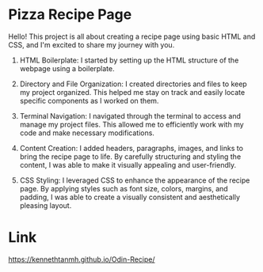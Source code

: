 # Pizza Recipe Page

Hello! This project is all about creating a recipe page using basic HTML and CSS, and I'm excited to share my journey with you.

1. HTML Boilerplate: I started by setting up the HTML structure of the webpage using a boilerplate.

2. Directory and File Organization: I created directories and files to keep my project organized. This helped me stay on track and easily locate specific components as I worked on them.

3. Terminal Navigation: I navigated through the terminal to access and manage my project files. This allowed me to efficiently work with my code and make necessary modifications.

4. Content Creation: I added headers, paragraphs, images, and links to bring the recipe page to life. By carefully structuring and styling the content, I was able to make it visually appealing and user-friendly.

5. CSS Styling: I leveraged CSS to enhance the appearance of the recipe page. By applying styles such as font size, colors, margins, and padding, I was able to create a visually consistent and aesthetically pleasing layout.

# Link

https://kennethtanmh.github.io/Odin-Recipe/

